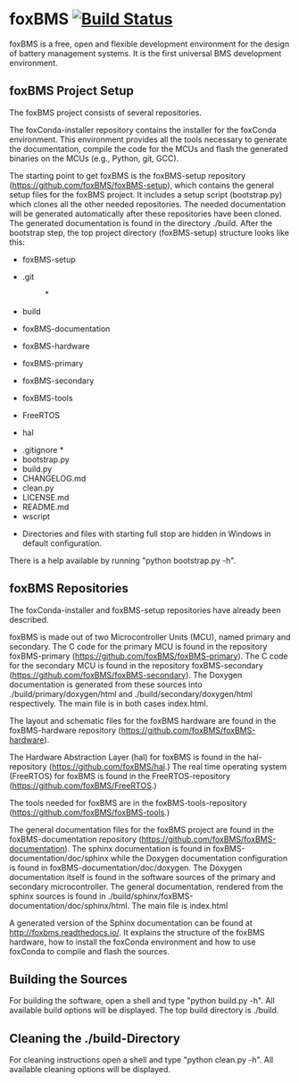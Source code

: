 # foxBMS [![Build Status](https://travis-ci.org/foxBMS/foxBMS-secondary.svg?branch=master)](https://travis-ci.org/foxBMS/foxBMS-secondary)

foxBMS is a free, open and flexible development environment for the design of
battery management systems. It is the first universal BMS development
environment.

## foxBMS Project Setup
The foxBMS project consists of several repositories.

The foxConda-installer repository contains the installer for the foxConda
environment. This environment provides all the tools necessary to generate the
documentation, compile the code for the MCUs and flash the generated binaries on
the MCUs (e.g., Python, git, GCC).

The starting point to get foxBMS is the foxBMS-setup
repository (https://github.com/foxBMS/foxBMS-setup), which contains
the general setup files for the foxBMS project. It includes a setup script
(bootstrap.py) which clones all the other needed repositories. The needed 
documentation will be generated automatically after these repositories have been
cloned. The generated documentation is found in the directory ./build. 
After the bootstrap step, the top project directory (foxBMS-setup) structure 
looks like this:

 - foxBMS-setup <dir>
  - .git <dir> *
  - build <dir>
  - foxBMS-documentation <dir>
  - foxBMS-hardware <dir>
  - foxBMS-primary <dir>
  - foxBMS-secondary <dir>
  - foxBMS-tools <dir>
  - FreeRTOS <dir>
  - hal <dir>
  - .gitignore <file> *
  - bootstrap.py <file>
  - build.py <file>
  - CHANGELOG.md <file>
  - clean.py <file>
  - LICENSE.md <file>
  - README.md <file>
  - wscript <file>

* Directories and files with starting full stop are hidden in Windows in default
configuration. 

There is a help available by running "python bootstrap.py -h".

## foxBMS Repositories

The foxConda-installer and foxBMS-setup repositories have already been described.

foxBMS is made out of two Microcontroller Units (MCU), named primary and
secondary. The C code for the primary MCU is found in the repository
foxBMS-primary (https://github.com/foxBMS/foxBMS-primary). The C code for the
secondary MCU is found in the repository foxBMS-secondary
(https://github.com/foxBMS/foxBMS-secondary). The Doxygen documentation is
generated from these sources into ./build/primary/doxygen/html and
./build/secondary/doxygen/html respectively. The main file is in both cases
index.html.

The layout and schematic files for the foxBMS hardware are found in the
foxBMS-hardware repository (https://github.com/foxBMS/foxBMS-hardware).

The Hardware Abstraction Layer (hal) for foxBMS is found in the hal-repository
(https://github.com/foxBMS/hal.) The real time operating system (FreeRTOS) for
foxBMS is found in the FreeRTOS-repository (https://github.com/foxBMS/FreeRTOS.)

The tools needed for foxBMS are in the foxBMS-tools-repository
(https://github.com/foxBMS/foxBMS-tools.)

The general documentation files for the foxBMS project are found in the
foxBMS-documentation repository
(https://github.com/foxBMS/foxBMS-documentation). The sphinx documentation is
found in foxBMS-documentation/doc/sphinx while the Doxygen documentation
configuration is found in foxBMS-documentation/doc/doxygen. The Doxygen
documentation itself is found in the software sources of the primary and
secondary microcontroller. The general documentation, rendered from the sphinx
sources is found in ./build/sphinx/foxBMS-documentation/doc/sphinx/html. The
main file is index.html

A generated version of the Sphinx documentation can be found at
http://foxbms.readthedocs.io/. It explains the structure of the
foxBMS hardware, how to install the foxConda environment and how to use foxConda
to compile and flash the sources.

## Building the Sources
For building the software, open a shell and type "python build.py -h". All
available build options will be displayed. The top build directory is ./build.

## Cleaning the ./build-Directory
For cleaning instructions open a shell and type "python clean.py -h". All
available cleaning options will be displayed.